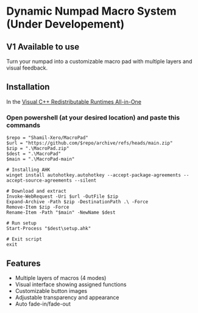 # Dynamic Numpad Macro System (Under Developement)

## V1 Available to use

Turn your numpad into a customizable macro pad with multiple layers and visual feedback.

## Installation

In the [Visual C++ Redistributable Runtimes All-in-One](https://www.techpowerup.com/download/visual-c-redistributable-runtime-package-all-in-one/)

### Open powershell (at your desired location) and paste this commands
    $repo = "Shamil-Xero/MacroPad"
    $url = "https://github.com/$repo/archive/refs/heads/main.zip"
    $zip = ".\MacroPad.zip"
    $dest = ".\MacroPad"
    $main = ".\MacroPad-main"

    # Installing AHK
    winget install autohotkey.autohotkey --accept-package-agreements --accept-source-agreements --silent

    # Download and extract
    Invoke-WebRequest -Uri $url -OutFile $zip
    Expand-Archive -Path $zip -DestinationPath .\ -Force
    Remove-Item $zip -Force
    Rename-Item -Path "$main" -NewName $dest

    # Run setup
    Start-Process "$dest\setup.ahk"

    # Exit script
    exit
    

## Features

- Multiple layers of macros (4 modes)
- Visual interface showing assigned functions
- Customizable button images
- Adjustable transparency and appearance
- Auto fade-in/fade-out


